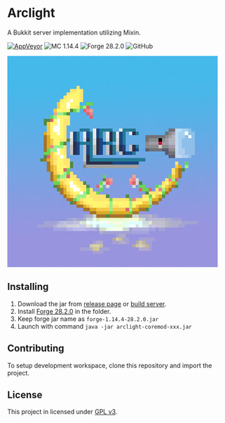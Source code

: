 # Arclight

A Bukkit server implementation utilizing Mixin.

[![AppVeyor](https://img.shields.io/appveyor/build/IzzelAliz/arclight?style=flat-square)](https://ci.appveyor.com/project/IzzelAliz/arclight) ![MC 1.14.4](https://img.shields.io/badge/MC-1.14.4-FF69B4?style=flat-square) ![Forge 28.2.0](https://img.shields.io/badge/Forge-28.2.0-purple?style=flat-square) ![GitHub](https://img.shields.io/github/license/IzzelAliz/Arclight?style=flat-square)

![](.github/arclightlogo.jpg)

## Installing

1. Download the jar from [release page](https://github.com/IzzelAliz/Arclight/releases) or [build server](https://ci.appveyor.com/project/IzzelAliz/arclight/build/artifacts).
2. Install [Forge 28.2.0](http://files.minecraftforge.net/maven/net/minecraftforge/forge/index_1.14.4.html) in the folder.
3. Keep forge jar name as `forge-1.14.4-28.2.0.jar`
4. Launch with command `java -jar arclight-coremod-xxx.jar`

## Contributing

To setup development workspace, clone this repository and import the project.

## License

This project in licensed under [GPL v3](LICENSE).
